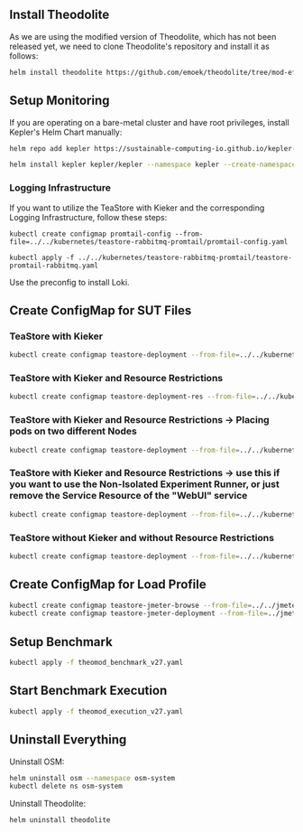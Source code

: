 ## Install Theodolite

As we are using the modified version of Theodolite, which has not been released yet, we need to clone Theodolite's repository and install it as follows:



```sh
helm install theodolite https://github.com/emoek/theodolite/tree/mod-efficiency -f <preconfig>
```


## Setup Monitoring

If you are operating on a bare-metal cluster and have root privileges, install Kepler's Helm Chart manually:

```sh
helm repo add kepler https://sustainable-computing-io.github.io/kepler-helm-chart

helm install kepler kepler/kepler --namespace kepler --create-namespace
``` 

### Logging Infrastructure

If you want to utilize the TeaStore with Kieker and the corresponding Logging Infrastructure, follow these steps:

```
kubectl create configmap promtail-config --from-file=../../kubernetes/teastore-rabbitmq-promtail/promtail-config.yaml

kubectl apply -f ../../kubernetes/teastore-rabbitmq-promtail/teastore-promtail-rabbitmq.yaml
``` 

Use the preconfig to install Loki.

## Create ConfigMap for SUT Files

### TeaStore with Kieker
```sh
kubectl create configmap teastore-deployment --from-file=../../kubernetes/teastore-kieker-split
```

### TeaStore with Kieker and Resource Restrictions
```sh
kubectl create configmap teastore-deployment-res --from-file=../../kubernetes/teastore-kieker-split-res
```

### TeaStore with Kieker and Resource Restrictions -> Placing pods on two different Nodes
```sh
kubectl create configmap teastore-deployment --from-file=../../kubernetes/teastore-kieker-split-res-af
```

### TeaStore with Kieker and Resource Restrictions -> use this if you want to use the Non-Isolated Experiment Runner, or just remove the Service Resource of the "WebUI" service
```sh
kubectl create configmap teastore-deployment --from-file=../../kubernetes/teastore-kieker-split-res-noserv
```


### TeaStore without Kieker and without Resource Restrictions
```sh
kubectl create configmap teastore-deployment --from-file=../../kubernetes/teastore-clusterip-split/
```

## Create ConfigMap for Load Profile

```sh
kubectl create configmap teastore-jmeter-browse --from-file=../../jmeter/teastore_browse_nogui.jmx
kubectl create configmap teastore-jmeter-deployment --from-file=../jmeter.yaml
```

## Setup Benchmark

```sh
kubectl apply -f theomod_benchmark_v27.yaml
```

## Start Benchmark Execution

```sh
kubectl apply -f theomod_execution_v27.yaml
```

## Uninstall Everything

Uninstall OSM:

```sh
helm uninstall osm --namespace osm-system
kubectl delete ns osm-system
```

Uninstall Theodolite:

```sh
helm uninstall theodolite
```
